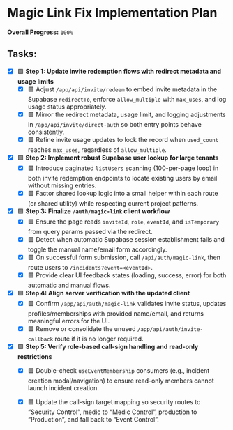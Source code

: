 # Magic Link Fix Implementation Plan

**Overall Progress:** `100%`

## Tasks:

- [x] 🟩 **Step 1: Update invite redemption flows with redirect metadata and usage limits**
  - [x] 🟩 Adjust `/app/api/invite/redeem` to embed invite metadata in the Supabase `redirectTo`, enforce `allow_multiple` with `max_uses`, and log usage status appropriately.
  - [x] 🟩 Mirror the redirect metadata, usage limit, and logging adjustments in `/app/api/invite/direct-auth` so both entry points behave consistently.
  - [x] 🟩 Refine invite usage updates to lock the record when `used_count` reaches `max_uses`, regardless of `allow_multiple`.

- [x] 🟩 **Step 2: Implement robust Supabase user lookup for large tenants**
  - [x] 🟩 Introduce paginated `listUsers` scanning (100-per-page loop) in both invite redemption endpoints to locate existing users by email without missing entries.
  - [x] 🟩 Factor shared lookup logic into a small helper within each route (or shared utility) while respecting current project patterns.

- [x] 🟩 **Step 3: Finalize `/auth/magic-link` client workflow**
  - [x] 🟩 Ensure the page reads `inviteId`, `role`, `eventId`, and `isTemporary` from query params passed via the redirect.
  - [x] 🟩 Detect when automatic Supabase session establishment fails and toggle the manual name/email form accordingly.
  - [x] 🟩 On successful form submission, call `/api/auth/magic-link`, then route users to `/incidents?event=<eventId>`.
  - [x] 🟩 Provide clear UI feedback states (loading, success, error) for both automatic and manual flows.

- [x] 🟩 **Step 4: Align server verification with the updated client**
  - [x] 🟩 Confirm `/app/api/auth/magic-link` validates invite status, updates profiles/memberships with provided name/email, and returns meaningful errors for the UI.
  - [x] 🟩 Remove or consolidate the unused `/app/api/auth/invite-callback` route if it is no longer required.

- [x] 🟩 **Step 5: Verify role-based call-sign handling and read-only restrictions**
  - [x] 🟩 Double-check `useEventMembership` consumers (e.g., incident creation modal/navigation) to ensure read-only members cannot launch incident creation.
  - [x] 🟩 Update the call-sign target mapping so security routes to “Security Control”, medic to “Medic Control”, production to “Production”, and fall back to “Event Control”.

